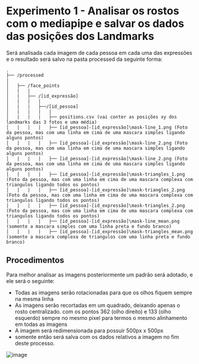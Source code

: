 # Experimento 1 - Analisar os rostos com o mediapipe e salvar os dados das posições dos Landmarks

Será analisada cada imagem de cada pessoa em cada uma das expressões e o resultado será salvo na pasta processed da seguinte forma:

```
.
├── /processed
|
│   ├── /face_points
│   |   |
│   |   ├── /[id_expressão]
│   |   |   |
│   |   |   ├──/[id_pessoa]
│   |   |   |   |
│   |   |   |   ├── positions.csv (vai conter as posições xy dos landmarks das 3 fotos e uma média)
│   |   |   |   ├── [id_pessoa]-[id_expressão]\mask-line_1.png (Foto da pessoa, mas com uma linha em cima de uma mascara simples ligando alguns pontos)
│   |   |   |   ├── [id_pessoa]-[id_expressão]\mask-line_2.png (Foto da pessoa, mas com uma linha em cima de uma mascara simples ligando alguns pontos)
│   |   |   |   ├── [id_pessoa]-[id_expressão]\mask-line_2.png (Foto da pessoa, mas com uma linha em cima de uma mascara simples ligando alguns pontos)
│   |   |   |   ├── [id_pessoa]-[id_expressão]\mask-triangles_1.png (Foto da pessoa, mas com uma linha em cima de uma mascara complexa com triangulos ligando todos os pontos)
│   |   |   |   ├── [id_pessoa]-[id_expressão]\mask-triangles_2.png (Foto da pessoa, mas com uma linha em cima de uma mascara complexa com triangulos ligando todos os pontos)
│   |   |   |   ├── [id_pessoa]-[id_expressão]\mask-triangles_2.png (Foto da pessoa, mas com uma linha em cima de uma mascara complexa com triangulos ligando todos os pontos)
│   |   |   |   ├── [id_pessoa]-[id_expressão]\mask-line_mean.png (somente a mascara simples com uma linha preta e fundo branco)
│   |   |   |   ├── [id_pessoa]-[id_expressão]\mask-triangles_mean.png (somente a mascara complexa de triangulos com uma linha preta e fundo branco)
```

## Procedimentos

Para melhor analisar as imagens posteriormente um padrão será adotado, e ele será o seguinte:

- Todas as imagens serão rotacionadas para que os olhos fiquem sempre na mesma linha
- As imagens serão recortadas em um quadrado, deixando apenas o rosto centralizado. com os pontos 362 (olho direito) e 133 (olho esquerdo) sempre no mesmo pixel para termos o mesmo alinhamento em todas as imagens
- A imagem será redimensionada para possuir 500px x 500px
- somente então será salva com os dados relativos a imagem no fim deste processo.

![image](https://user-images.githubusercontent.com/42501669/140919974-db400ddb-41a4-4c7f-bd41-c7ad0ad03ba6.png)
